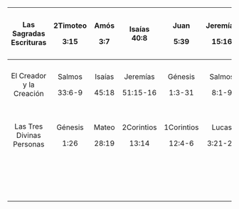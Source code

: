 <table>
<colgroup>
<col style="width: 18%" />
<col style="width: 8%" />
<col style="width: 6%" />
<col style="width: 8%" />
<col style="width: 8%" />
<col style="width: 7%" />
<col style="width: 9%" />
<col style="width: 7%" />
<col style="width: 7%" />
<col style="width: 10%" />
<col style="width: 7%" />
</colgroup>
<thead>
<tr>
<th style="text-align: center;">Las Sagradas Escrituras</th>
<th style="text-align: center;"><p>2Timoteo</p>
<p>3:15</p></th>
<th style="text-align: center;"><p>Amós</p>
<p>3:7</p></th>
<th style="text-align: center;">Isaías 40:8</th>
<th style="text-align: center;"><p>Juan</p>
<p>5:39</p></th>
<th style="text-align: center;"><p>Jeremías</p>
<p>15:16</p></th>
<th style="text-align: center;"><p>Apocalipsis</p>
<p>1:3</p></th>
<th style="text-align: center;"><p>Hebreos</p>
<p>4:12</p></th>
<th style="text-align: center;"><p>Hechos</p>
<p>17:10-11</p></th>
<th style="text-align: center;"><p>Amós</p>
<p>8:11</p></th>
<th style="text-align: center;"><p>2Pedro</p>
<p>1:19-21</p></th>
</tr>
</thead>
<tbody>
<tr>
<td style="text-align: center;">El Creador y la Creación</td>
<td style="text-align: center;"><p>Salmos</p>
<p>33:6-9</p></td>
<td style="text-align: center;"><p>Isaías</p>
<p>45:18</p></td>
<td style="text-align: center;"><p>Jeremías</p>
<p>51:15-16</p></td>
<td style="text-align: center;"><p>Génesis</p>
<p>1:3-31</p></td>
<td style="text-align: center;"><p>Salmos</p>
<p>8:1-9</p></td>
<td style="text-align: center;"><p>Job</p>
<p>38:4-7</p></td>
<td style="text-align: center;"><p>Hebreos</p>
<p>1:1-3</p></td>
<td style="text-align: center;"><p>Salmos</p>
<p>148:1-6</p></td>
<td style="text-align: center;"><p>Salmo</p>
<p>95:6</p></td>
<td style="text-align: center;"><p>Jeremías</p>
<p>10:10-13</p></td>
</tr>
<tr>
<td style="text-align: center;">Las Tres Divinas Personas</td>
<td style="text-align: center;"><p>Génesis</p>
<p>1:26</p></td>
<td style="text-align: center;"><p>Mateo</p>
<p>28:19</p></td>
<td style="text-align: center;"><p>2Corintios</p>
<p>13:14</p></td>
<td style="text-align: center;"><p>1Corintios</p>
<p>12:4-6</p></td>
<td style="text-align: center;"><p>Lucas</p>
<p>3:21-22</p></td>
<td style="text-align: center;"><p>1Juan</p>
<p>4:7-8</p></td>
<td style="text-align: center;"><p>Juan</p>
<p>4:23-24</p></td>
<td style="text-align: center;"><p>Juan</p>
<p>1:18</p></td>
<td style="text-align: center;">Hebreos 11:6</td>
<td style="text-align: center;"></td>
</tr>
<tr>
<td style="text-align: center;"></td>
<td style="text-align: center;"></td>
<td style="text-align: center;"></td>
<td style="text-align: center;"></td>
<td style="text-align: center;"></td>
<td style="text-align: center;"></td>
<td style="text-align: center;"></td>
<td style="text-align: center;"></td>
<td style="text-align: center;"></td>
<td style="text-align: center;"></td>
<td style="text-align: center;"></td>
</tr>
<tr>
<td style="text-align: center;"></td>
<td style="text-align: center;"></td>
<td style="text-align: center;"></td>
<td style="text-align: center;"></td>
<td style="text-align: center;"></td>
<td style="text-align: center;"></td>
<td style="text-align: center;"></td>
<td style="text-align: center;"></td>
<td style="text-align: center;"></td>
<td style="text-align: center;"></td>
<td style="text-align: center;"></td>
</tr>
<tr>
<td style="text-align: center;"></td>
<td style="text-align: center;"></td>
<td style="text-align: center;"></td>
<td style="text-align: center;"></td>
<td style="text-align: center;"></td>
<td style="text-align: center;"></td>
<td style="text-align: center;"></td>
<td style="text-align: center;"></td>
<td style="text-align: center;"></td>
<td style="text-align: center;"></td>
<td style="text-align: center;"></td>
</tr>
<tr>
<td style="text-align: center;"></td>
<td style="text-align: center;"></td>
<td style="text-align: center;"></td>
<td style="text-align: center;"></td>
<td style="text-align: center;"></td>
<td style="text-align: center;"></td>
<td style="text-align: center;"></td>
<td style="text-align: center;"></td>
<td style="text-align: center;"></td>
<td style="text-align: center;"></td>
<td style="text-align: center;"></td>
</tr>
<tr>
<td style="text-align: center;"></td>
<td style="text-align: center;"></td>
<td style="text-align: center;"></td>
<td style="text-align: center;"></td>
<td style="text-align: center;"></td>
<td style="text-align: center;"></td>
<td style="text-align: center;"></td>
<td style="text-align: center;"></td>
<td style="text-align: center;"></td>
<td style="text-align: center;"></td>
<td style="text-align: center;"></td>
</tr>
<tr>
<td style="text-align: center;"></td>
<td style="text-align: center;"></td>
<td style="text-align: center;"></td>
<td style="text-align: center;"></td>
<td style="text-align: center;"></td>
<td style="text-align: center;"></td>
<td style="text-align: center;"></td>
<td style="text-align: center;"></td>
<td style="text-align: center;"></td>
<td style="text-align: center;"></td>
<td style="text-align: center;"></td>
</tr>
<tr>
<td style="text-align: center;"></td>
<td style="text-align: center;"></td>
<td style="text-align: center;"></td>
<td style="text-align: center;"></td>
<td style="text-align: center;"></td>
<td style="text-align: center;"></td>
<td style="text-align: center;"></td>
<td style="text-align: center;"></td>
<td style="text-align: center;"></td>
<td style="text-align: center;"></td>
<td style="text-align: center;"></td>
</tr>
<tr>
<td style="text-align: center;"></td>
<td style="text-align: center;"></td>
<td style="text-align: center;"></td>
<td style="text-align: center;"></td>
<td style="text-align: center;"></td>
<td style="text-align: center;"></td>
<td style="text-align: center;"></td>
<td style="text-align: center;"></td>
<td style="text-align: center;"></td>
<td style="text-align: center;"></td>
<td style="text-align: center;"></td>
</tr>
<tr>
<td style="text-align: center;"></td>
<td style="text-align: center;"></td>
<td style="text-align: center;"></td>
<td style="text-align: center;"></td>
<td style="text-align: center;"></td>
<td style="text-align: center;"></td>
<td style="text-align: center;"></td>
<td style="text-align: center;"></td>
<td style="text-align: center;"></td>
<td style="text-align: center;"></td>
<td style="text-align: center;"></td>
</tr>
<tr>
<td style="text-align: center;"></td>
<td style="text-align: center;"></td>
<td style="text-align: center;"></td>
<td style="text-align: center;"></td>
<td style="text-align: center;"></td>
<td style="text-align: center;"></td>
<td style="text-align: center;"></td>
<td style="text-align: center;"></td>
<td style="text-align: center;"></td>
<td style="text-align: center;"></td>
<td style="text-align: center;"></td>
</tr>
<tr>
<td style="text-align: center;"></td>
<td style="text-align: center;"></td>
<td style="text-align: center;"></td>
<td style="text-align: center;"></td>
<td style="text-align: center;"></td>
<td style="text-align: center;"></td>
<td style="text-align: center;"></td>
<td style="text-align: center;"></td>
<td style="text-align: center;"></td>
<td style="text-align: center;"></td>
<td style="text-align: center;"></td>
</tr>
<tr>
<td style="text-align: center;"></td>
<td style="text-align: center;"></td>
<td style="text-align: center;"></td>
<td style="text-align: center;"></td>
<td style="text-align: center;"></td>
<td style="text-align: center;"></td>
<td style="text-align: center;"></td>
<td style="text-align: center;"></td>
<td style="text-align: center;"></td>
<td style="text-align: center;"></td>
<td style="text-align: center;"></td>
</tr>
<tr>
<td style="text-align: center;"></td>
<td style="text-align: center;"></td>
<td style="text-align: center;"></td>
<td style="text-align: center;"></td>
<td style="text-align: center;"></td>
<td style="text-align: center;"></td>
<td style="text-align: center;"></td>
<td style="text-align: center;"></td>
<td style="text-align: center;"></td>
<td style="text-align: center;"></td>
<td style="text-align: center;"></td>
</tr>
<tr>
<td style="text-align: center;"></td>
<td style="text-align: center;"></td>
<td style="text-align: center;"></td>
<td style="text-align: center;"></td>
<td style="text-align: center;"></td>
<td style="text-align: center;"></td>
<td style="text-align: center;"></td>
<td style="text-align: center;"></td>
<td style="text-align: center;"></td>
<td style="text-align: center;"></td>
<td style="text-align: center;"></td>
</tr>
<tr>
<td style="text-align: center;"></td>
<td style="text-align: center;"></td>
<td style="text-align: center;"></td>
<td style="text-align: center;"></td>
<td style="text-align: center;"></td>
<td style="text-align: center;"></td>
<td style="text-align: center;"></td>
<td style="text-align: center;"></td>
<td style="text-align: center;"></td>
<td style="text-align: center;"></td>
<td style="text-align: center;"></td>
</tr>
</tbody>
</table>
